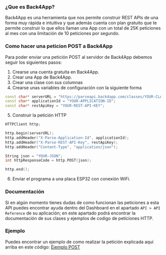 ### ¿Que es Back4App?
Back4App es una herramienta que nos permite construir REST APIs de una forma muy rápida e intuitiva y que además cuenta con plan gratuito que te permite construir lo que ellos llaman una App con un total de 25K peticiones al mes con una limitación de 10 peticiones por segundo.

### Como hacer una peticion POST a Back4App
Para poder enviar una petición POST al servidor de Back4App debemos seguir los siguientes pasos:

1. Crearse una cuenta gratuita en Back4App.
2. Crear una App de Back4App.
3. Crear una clase con sus columnas
4. Crearse unas variables de configuración con la siguiente forma

```cpp
const char* serverURL = "https://parseapi.back4app.com/classes/YOUR-CLASS-NAME";
const char* applicationId = "YOUR-APPLICATION-ID";
const char* restApiKey = "YOUR-REST-API-KEY";
```
5. Construir la petición HTTP
```cpp
HTTPClient http;

http.begin(serverURL);
http.addHeader("X-Parse-Application-Id", applicationId);
http.addHeader("X-Parse-REST-API-Key", restApiKey);
http.addHeader("Content-Type", "application/json");

String json = "YOUR-JSON";
int httpResponseCode = http.POST(json);

http.end();
```
6. Enviar el programa a una placa ESP32 con conexión WiFi.

### Documentación
Si en algún momento tienes dudas de como funcionan las peticiones a esta API puedes encontrar ayuda dentro del Dashboard en el apartado `API > API Reference` de su aplicación; en este apartado podrá encontrar la documentación de sus clases y ejemplos de codigo de peticiones HTTP.

### Ejemplo
Puedes encontrar un ejemplo de como realizar la petición explicada aquí arriba en este código: [Ejemplo POST](../ejemplos/Back4App)
